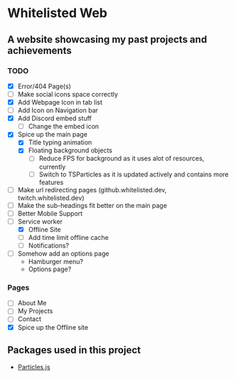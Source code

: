 # Whitelisted Web
## A website showcasing my past projects and achievements


### TODO

* [X] Error/404 Page(s)
* [ ] Make social icons space correctly
* [X] Add Webpage Icon in tab list
* [ ] Add Icon on Navigation bar
* [X] Add Discord embed stuff
    * [ ] Change the embed icon
* [X] Spice up the main page
    * [X] Title typing animation
    * [X] Floating background objects
        * [ ] Reduce FPS for background as it uses alot of resources, currently
        * [ ] Switch to TSParticles as it is updated actively and contains more features
* [ ] Make url redirecting pages (github.whitelisted.dev, twitch.whitelisted.dev)
* [ ] Make the sub-headings fit better on the main page
* [ ] Better Mobile Support
* [ ] Service worker
    * [X] Offline Site
    * [ ] Add time limit offline cache
    * [ ] Notifications?
* [ ] Somehow add an options page
    * Hamburger menu?
    * Options page?

### Pages
* [ ] About Me
* [ ] My Projects
* [ ] Contact
* [X] Spice up the Offline site

## Packages used in this project
* [Particles.js](https://github.com/VincentGarreau/particles.js/)